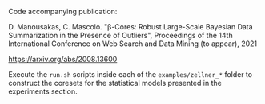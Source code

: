Code accompanying publication:

D. Manousakas, C. Mascolo. "β-Cores: Robust Large-Scale Bayesian Data Summarization in the Presence of Outliers", Proceedings of the 14th International Conference on Web Search and Data Mining (to appear), 2021 

https://arxiv.org/abs/2008.13600

Execute the ```run.sh``` scripts inside each of the ```examples/zellner_*``` folder to construct the coresets for the statistical models presented in the experiments section. 
